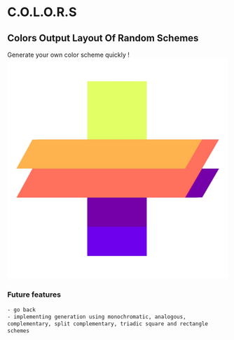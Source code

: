 # C.O.L.O.R.S
Colors Output Layout Of Random Schemes
---
Generate your own color scheme quickly !
![MicaClient++ banner](./images/logov2.png)
### Future features
```
- go back
- implementing generation using monochromatic, analogous, complementary, split complementary, triadic square and rectangle schemes
```